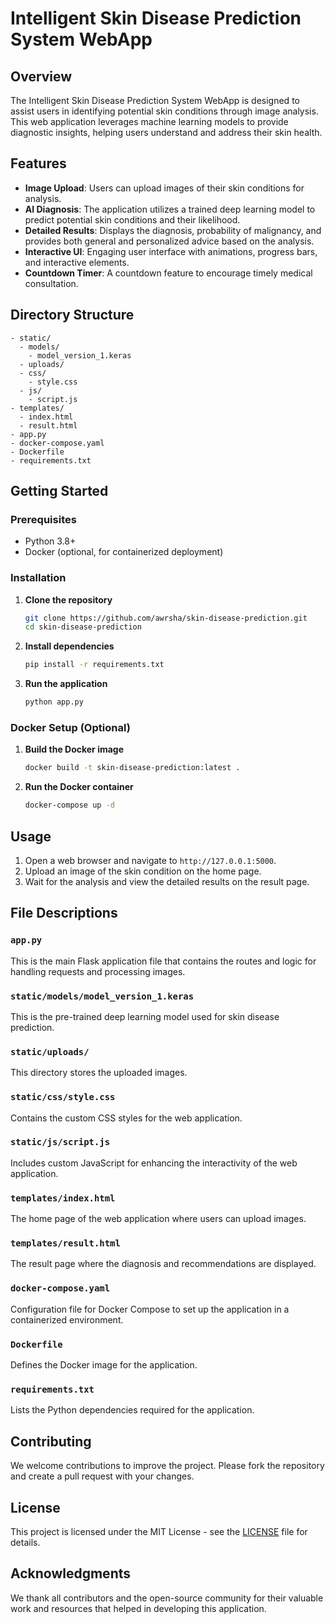 # Intelligent Skin Disease Prediction System WebApp

## Overview
The Intelligent Skin Disease Prediction System WebApp is designed to assist users in identifying potential skin conditions through image analysis. This web application leverages machine learning models to provide diagnostic insights, helping users understand and address their skin health.

## Features
- **Image Upload**: Users can upload images of their skin conditions for analysis.
- **AI Diagnosis**: The application utilizes a trained deep learning model to predict potential skin conditions and their likelihood.
- **Detailed Results**: Displays the diagnosis, probability of malignancy, and provides both general and personalized advice based on the analysis.
- **Interactive UI**: Engaging user interface with animations, progress bars, and interactive elements.
- **Countdown Timer**: A countdown feature to encourage timely medical consultation.

## Directory Structure
```
- static/
  - models/
    - model_version_1.keras
  - uploads/
  - css/
    - style.css
  - js/
    - script.js
- templates/
  - index.html
  - result.html
- app.py
- docker-compose.yaml
- Dockerfile
- requirements.txt
```

## Getting Started

### Prerequisites
- Python 3.8+
- Docker (optional, for containerized deployment)

### Installation

1. **Clone the repository**
   ```bash
   git clone https://github.com/awrsha/skin-disease-prediction.git
   cd skin-disease-prediction
   ```

2. **Install dependencies**
   ```bash
   pip install -r requirements.txt
   ```

3. **Run the application**
   ```bash
   python app.py
   ```

### Docker Setup (Optional)
1. **Build the Docker image**
   ```bash
   docker build -t skin-disease-prediction:latest .
   ```

2. **Run the Docker container**
   ```bash
   docker-compose up -d
   ```

## Usage
1. Open a web browser and navigate to `http://127.0.0.1:5000`.
2. Upload an image of the skin condition on the home page.
3. Wait for the analysis and view the detailed results on the result page.

## File Descriptions

### `app.py`
This is the main Flask application file that contains the routes and logic for handling requests and processing images.

### `static/models/model_version_1.keras`
This is the pre-trained deep learning model used for skin disease prediction.

### `static/uploads/`
This directory stores the uploaded images.

### `static/css/style.css`
Contains the custom CSS styles for the web application.

### `static/js/script.js`
Includes custom JavaScript for enhancing the interactivity of the web application.

### `templates/index.html`
The home page of the web application where users can upload images.

### `templates/result.html`
The result page where the diagnosis and recommendations are displayed.

### `docker-compose.yaml`
Configuration file for Docker Compose to set up the application in a containerized environment.

### `Dockerfile`
Defines the Docker image for the application.

### `requirements.txt`
Lists the Python dependencies required for the application.

## Contributing
We welcome contributions to improve the project. Please fork the repository and create a pull request with your changes.

## License
This project is licensed under the MIT License - see the [LICENSE](LICENSE) file for details.

## Acknowledgments
We thank all contributors and the open-source community for their valuable work and resources that helped in developing this application.
